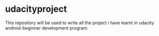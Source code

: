 # udacityproject
This repository will be used to write all the project i have learnt in udacity android-beginner development program.
